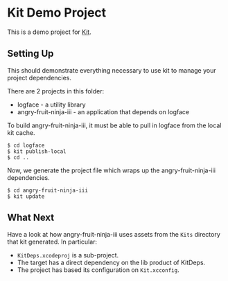 Kit Demo Project
================

This is a demo project for [Kit](http://github.com/nkpart/kit).

Setting Up
----------

This should demonstrate everything necessary to use kit to manage your project dependencies.

There are 2 projects in this folder:

  * logface - a utility library
  * angry-fruit-ninja-iii - an application that depends on logface

To build angry-fruit-ninja-iii, it must be able to pull in logface from the local kit cache.

    $ cd logface
    $ kit publish-local
    $ cd ..
    
Now, we generate the project file which wraps up the angry-fruit-ninja-iii dependencies.

    $ cd angry-fruit-ninja-iii
    $ kit update

What Next
---------

Have a look at how angry-fruit-ninja-iii uses assets from the `Kits` directory that kit generated. In particular:

  * `KitDeps.xcodeproj` is a sub-project.
  * The target has a direct dependency on the lib product of KitDeps.
  * The project has based its configuration on `Kit.xcconfig`.

